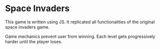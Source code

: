 # Space Invaders

This game is written using JS. It replicated all functionalities of the original space invaders game.

Game mechanics prevent user from winning. Each level gets progressively harder until the player loses.
